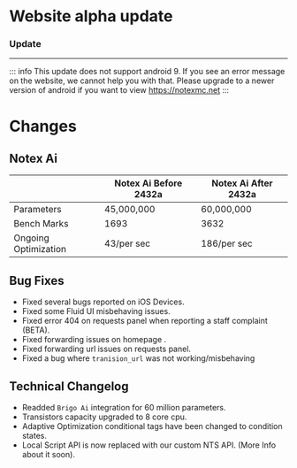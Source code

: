 # Website alpha update
### Update <Badge type="tip" text="2432a" />
---
::: info
This update does not support android 9. If you see an error message on the website, we cannot help you with that. Please upgrade to a newer version of android if you want to view https://notexmc.net
:::

# Changes
## Notex Ai
|                      | Notex Ai Before 2432a | Notex Ai After 2432a |
|----------------------|-----------------------|----------------------|
| Parameters           | 45,000,000            | 60,000,000           |
| Bench Marks          | 1693                  | 3632                 |
| Ongoing Optimization | 43/per sec            | 186/per sec          |
## Bug Fixes
- Fixed several bugs reported on iOS Devices.
- Fixed some Fluid UI misbehaving issues.
- Fixed error 404 on requests panel when reporting a staff complaint (BETA).
- Fixed forwarding issues on homepage .
- Fixed forwarding url issues on requests panel.
- Fixed a bug where `tranision_url` was not working/misbehaving
## Technical Changelog
- Readded `Brigo Ai` integration for 60 million parameters.
 - Transistors capacity upgraded to 8 core cpu.
- Adaptive Optimization conditional tags have been changed to condition states.
- Local Script API is now replaced with our custom NTS API. (More Info about it soon).